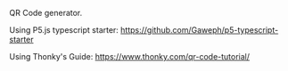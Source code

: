 QR Code generator.

Using P5.js typescript starter: https://github.com/Gaweph/p5-typescript-starter

Using Thonky's Guide: https://www.thonky.com/qr-code-tutorial/
